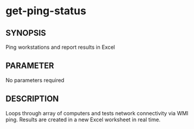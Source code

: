 # get-ping-status## SYNOPSISPing workstations and report results in Excel## PARAMETERNo parameters required## DESCRIPTIONLoops through array of computers and tests network connectivity via WMI ping. Results are created in a new Excel worksheet in real time.